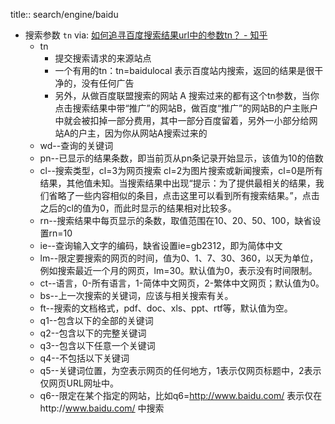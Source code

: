 title:: search/engine/baidu

- 搜索参数 `tn` via: [如何追寻百度搜索结果url中的参数tn？ - 知乎](https://www.zhihu.com/question/20642243/answer/56522791)
  - tn
    - 提交搜索请求的来源站点
    - 一个有用的tn：tn=baidulocal 表示百度站内搜索，返回的结果是很干净的，没有任何广告
    - 另外，从做百度联盟搜索的网站 A 搜索过来的都有这个tn参数，当你点击搜索结果中带“推广”的网站B，做百度“推广”的网站B的户主账户中就会被扣掉一部分费用，其中一部分百度留着，另外一小部分给网站A的户主，因为你从网站A搜索过来的
  - wd--查询的关键词
  - pn--已显示的结果条数，即当前页从pn条记录开始显示，该值为10的倍数
  - cl--搜索类型，cl=3为网页搜索 cl=2为图片搜索或新闻搜索，cl=0是所有结果，其他值未知。当搜索结果中出现“提示：为了提供最相关的结果，我们省略了一些内容相似的条目，点击这里可以看到所有搜索结果。”，点击之后的cl的值为0，而此时显示的结果相对比较多。
  - rn--搜索结果中每页显示的条数，取值范围在10、20、50、100，缺省设置rn=10
  - ie--查询输入文字的编码，缺省设置ie=gb2312，即为简体中文
  - lm--限定要搜索的网页的时间，值为0、1、7、30、360，以天为单位，例如搜索最近一个月的网页，lm=30。默认值为0，表示没有时间限制。
  - ct--语言，0-所有语言，1-简体中文网页，2-繁体中文网页；默认值为0。
  - bs--上一次搜索的关键词，应该与相关搜索有关。
  - ft--搜索的文档格式，pdf、doc、xls、ppt、rtf等，默认值为空。
  - q1--包含以下的全部的关键词
  - q2--包含以下的完整关键词
  - q3--包含以下任意一个关键词
  - q4--不包括以下关键词
  - q5--关键词位置，为空表示网页的任何地方，1表示仅网页标题中，2表示仅网页URL网址中。
  - q6--限定在某个指定的网站，比如q6=http://www.baidu.com/ 表示仅在http://www.baidu.com/ 中搜索